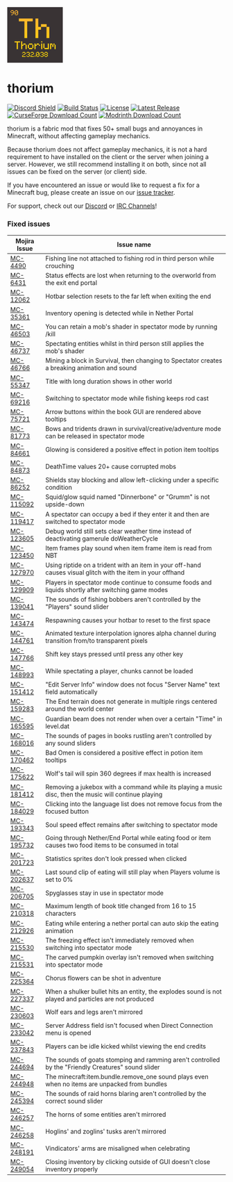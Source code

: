 <img alt="thorium Icon" src="src/main/resources/assets/thorium/icon.png" width="128">

# thorium

[![Discord Shield](https://discordapp.com/api/guilds/938463953644847205/widget.png?style=shield)](https://discord.gg/bXG8H6PVuS)
[![Build Status](https://img.shields.io/github/workflow/status/PotassiumMC/thorium/build/master)](https://github.com/PotassiumMC/thorium/actions)
[![License](https://img.shields.io/github/license/PotassiumMC/thorium)](https://github.com/PotassiumMC/thorium/blob/master/LICENSE)
[![Latest Release](https://img.shields.io/github/v/release/PotassiumMC/thorium)](https://github.com/PotassiumMC/thorium/releases)
[![CurseForge Download Count](https://cf.way2muchnoise.eu/full_thorium_downloads.svg)](https://www.curseforge.com/minecraft/mc-mods/thorium)
[![Modrinth Download Count](https://img.shields.io/modrinth/dt/ImUQFWcy?label=modrinth%20downloads)](https://modrinth.com/mod/thorium)

thorium is a fabric mod that fixes 50+ small bugs and annoyances in Minecraft, without affecting gameplay mechanics.

Because thorium does not affect gameplay mechanics, it is not a hard requirement to have installed on the client or the
server when joining a server.
However, we still recommend installing it on both, since not all issues can be fixed on the server (or client) side.

If you have encountered an issue or would like to request a fix for a Minecraft bug, please create an issue on
our [issue tracker](https://github.com/PotassiumMC/thorium/issues/new/choose).

For support, check out our [Discord](https://discord.gg/bXG8H6PVuS)
or [IRC Channels](https://webchat.esper.net/?channels=potassium)!

### Fixed issues

| Mojira Issue                                          | Issue name                                                                                                  |
|-------------------------------------------------------|-------------------------------------------------------------------------------------------------------------|
| [MC-4490](https://bugs.mojang.com/browse/MC-4490)     | Fishing line not attached to fishing rod in third person while crouching                                    |
| [MC-6431](https://bugs.mojang.com/browse/MC-6431)     | Status effects are lost when returning to the overworld from the exit end portal                            |
| [MC-12062](https://bugs.mojang.com/browse/MC-12062)   | Hotbar selection resets to the far left when exiting the end                                                |
| [MC-35361](https://bugs.mojang.com/browse/MC-35361)   | Inventory opening is detected while in Nether Portal                                                        |
| [MC-46503](https://bugs.mojang.com/browse/MC-46503)   | You can retain a mob's shader in spectator mode by running /kill                                            |
| [MC-46737](https://bugs.mojang.com/browse/MC-46737)   | Spectating entities whilst in third person still applies the mob's shader                                   |
| [MC-46766](https://bugs.mojang.com/browse/MC-46766)   | Mining a block in Survival, then changing to Spectator creates a breaking animation and sound               |
| [MC-55347](https://bugs.mojang.com/browse/MC-55347)   | Title with long duration shows in other world                                                               |
| [MC-69216](https://bugs.mojang.com/browse/MC-69216)   | Switching to spectator mode while fishing keeps rod cast                                                    |
| [MC-75721](https://bugs.mojang.com/browse/MC-75721)   | Arrow buttons within the book GUI are rendered above tooltips                                               |
| [MC-81773](https://bugs.mojang.com/browse/MC-81773)   | Bows and tridents drawn in survival/creative/adventure mode can be released in spectator mode               |
| [MC-84661](https://bugs.mojang.com/browse/MC-84661)   | Glowing is considered a positive effect in potion item tooltips                                             |
| [MC-84873](https://bugs.mojang.com/browse/MC-84873)   | DeathTime values 20+ cause corrupted mobs                                                                   |
| [MC-86252](https://bugs.moajng.com/browse/MC-86252)   | Shields stay blocking and allow left-clicking under a specific condition                                    |
| [MC-115092](https://bugs.mojang.com/browse/MC-115092) | Squid/glow squid named "Dinnerbone" or "Grumm" is not upside-down                                           |
| [MC-119417](https://bugs.mojang.com/browse/MC-119417) | A spectator can occupy a bed if they enter it and then are switched to spectator mode                       |
| [MC-123605](https://bugs.mojang.com/browse/MC-123605) | Debug world still sets clear weather time instead of deactivating gamerule doWeatherCycle                   |
| [MC-123450](https://bugs.mojang.com/browse/MC-123450) | Item frames play sound when item frame item is read from NBT                                                |
| [MC-127970](https://bugs.mojang.com/browse/MC-127970) | Using riptide on a trident with an item in your off-hand causes visual glitch with the item in your offhand |
| [MC-129909](https://bugs.mojang.com/browse/MC-129909) | Players in spectator mode continue to consume foods and liquids shortly after switching game modes          |
| [MC-139041](https://bugs.mojang.com/browse/MC-139041) | The sounds of fishing bobbers aren't controlled by the "Players" sound slider                               |
| [MC-143474](https://bugs.mojang.com/browse/MC-143474) | Respawning causes your hotbar to reset to the first space                                                   |
| [MC-144761](https://bugs.mojang.com/browse/MC-144761) | Animated texture interpolation ignores alpha channel during transition from/to transparent pixels           |
| [MC-147766](https://bugs.mojang.com/browse/MC-147766) | Shift key stays pressed until press any other key                                                           |
| [MC-148993](https://bugs.mojang.com/browse/MC-148993) | While spectating a player, chunks cannot be loaded                                                          |
| [MC-151412](https://bugs.mojang.com/browse/MC-151412) | "Edit Server Info" window does not focus "Server Name" text field automatically                             |
| [MC-159283](https://bugs.mojang.com/browse/MC-159283) | The End terrain does not generate in multiple rings centered around the world center                        |
| [MC-165595](https://bugs.mojang.com/browse/MC-165595) | Guardian beam does not render when over a certain "Time" in level.dat                                       |
| [MC-168016](https://bugs.mojang.com/browse/MC-168016) | The sounds of pages in books rustling aren't controlled by any sound sliders                                |
| [MC-170462](https://bugs.mojang.com/browse/MC-170462) | Bad Omen is considered a positive effect in potion item tooltips                                            |
| [MC-175622](https://bugs.mojang.com/browse/MC-175622) | Wolf's tail will spin 360 degrees if max health is increased                                                |
| [MC-181412](https://bugs.mojang.com/browse/MC-181412) | Removing a jukebox with a command while its playing a music disc, then the music will continue playing      |
| [MC-184029](https://bugs.mojang.com/browse/MC-184029) | Clicking into the language list does not remove focus from the focused button                               |
| [MC-193343](https://bugs.mojang.com/browse/MC-193343) | Soul speed effect remains after switching to spectator mode                                                 |
| [MC-195732](https://bugs.mojang.com/browse/MC-195732) | Going through Nether/End Portal while eating food or item causes two food items to be consumed in total     |
| [MC-201723](https://bugs.mojang.com/browse/MC-201723) | Statistics sprites don't look pressed when clicked                                                          |
| [MC-202637](https://bugs.mojang.com/browse/MC-202637) | Last sound clip of eating will still play when Players volume is set to 0%                                  |
| [MC-206705](https://bugs.mojang.com/browse/MC-206705) | Spyglasses stay in use in spectator mode                                                                    |
| [MC-210318](https://bugs.mojang.com/browse/MC-210318) | Maximum length of book title changed from 16 to 15 characters                                               |
| [MC-212926](https://bugs.mojang.com/browse/MC-212926) | Eating while entering a nether portal can auto skip the eating animation                                    |
| [MC-215530](https://bugs.mojang.com/browse/MC-215530) | The freezing effect isn't immediately removed when switching into spectator mode                            |
| [MC-215531](https://bugs.mojang.com/browse/MC-215531) | The carved pumpkin overlay isn't removed when switching into spectator mode                                 |
| [MC-225364](https://bugs.mojang.com/browse/MC-225364) | Chorus flowers can be shot in adventure                                                                     |
| [MC-227337](https://bugs.mojang.com/browse/MC-227337) | When a shulker bullet hits an entity, the explodes sound is not played and particles are not produced       |
| [MC-230603](https://bugs.mojang.com/browse/MC-230603) | Wolf ears and legs aren't mirrored                                                                          |
| [MC-233042](https://bugs.mojang.com/browse/MC-233042) | Server Address field isn't focused when Direct Connection menu is opened                                    |
| [MC-237843](https://bugs.mojang.com/browse/MC-237843) | Players can be idle kicked whilst viewing the end credits                                                   |
| [MC-244694](https://bugs.mojang.com/browse/MC-244694) | The sounds of goats stomping and ramming aren't controlled by the "Friendly Creatures" sound slider         |
| [MC-244948](https://bugs.mojang.com/browse/MC-244948) | The minecraft:item.bundle.remove_one sound plays even when no items are unpacked from bundles               |
| [MC-245394](https://bugs.mojang.com/browse/MC-245394) | The sounds of raid horns blaring aren't controlled by the correct sound slider                              |
| [MC-246257](https://bugs.mojang.com/browse/MC-246257) | The horns of some entities aren't mirrored                                                                  | 
| [MC-246258](https://bugs.mojang.com/browse/MC-246258) | Hoglins' and zoglins' tusks aren't mirrored                                                                 |
| [MC-248191](https://bugs.mojang.com/browse/MC-248191) | Vindicators' arms are misaligned when celebrating                                                           |
| [MC-249054](https://bugs.mojang.com/browse/MC-249054) | Closing inventory by clicking outside of GUI doesn't close inventory properly                               |
